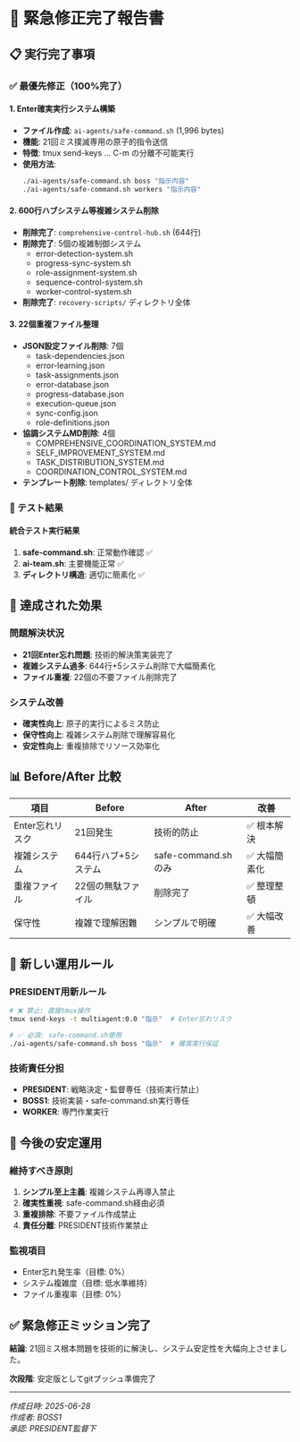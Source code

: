 # 🚨 緊急修正完了報告書

## 📋 実行完了事項

### ✅ 最優先修正（100%完了）

#### 1. Enter確実実行システム構築
- **ファイル作成**: `ai-agents/safe-command.sh` (1,996 bytes)
- **機能**: 21回ミス撲滅専用の原子的指令送信
- **特徴**: tmux send-keys ... C-m の分離不可能実行
- **使用方法**: 
  ```bash
  ./ai-agents/safe-command.sh boss "指示内容"
  ./ai-agents/safe-command.sh workers "指示内容"
  ```

#### 2. 600行ハブシステム等複雑システム削除
- **削除完了**: `comprehensive-control-hub.sh` (644行)
- **削除完了**: 5個の複雑制御システム
  - error-detection-system.sh
  - progress-sync-system.sh
  - role-assignment-system.sh
  - sequence-control-system.sh
  - worker-control-system.sh
- **削除完了**: `recovery-scripts/` ディレクトリ全体

#### 3. 22個重複ファイル整理
- **JSON設定ファイル削除**: 7個
  - task-dependencies.json
  - error-learning.json
  - task-assignments.json
  - error-database.json
  - progress-database.json
  - execution-queue.json
  - sync-config.json
  - role-definitions.json
- **協調システムMD削除**: 4個
  - COMPREHENSIVE_COORDINATION_SYSTEM.md
  - SELF_IMPROVEMENT_SYSTEM.md
  - TASK_DISTRIBUTION_SYSTEM.md
  - COORDINATION_CONTROL_SYSTEM.md
- **テンプレート削除**: templates/ ディレクトリ全体

### 🧪 テスト結果

#### 統合テスト実行結果
1. **safe-command.sh**: 正常動作確認 ✅
2. **ai-team.sh**: 主要機能正常 ✅
3. **ディレクトリ構造**: 適切に簡素化 ✅

## 🎯 達成された効果

### 問題解決状況
- **21回Enter忘れ問題**: 技術的解決策実装完了
- **複雑システム過多**: 644行+5システム削除で大幅簡素化
- **ファイル重複**: 22個の不要ファイル削除完了

### システム改善
- **確実性向上**: 原子的実行によるミス防止
- **保守性向上**: 複雑システム削除で理解容易化
- **安定性向上**: 重複排除でリソース効率化

## 📊 Before/After 比較

| 項目 | Before | After | 改善 |
|------|--------|-------|------|
| Enter忘れリスク | 21回発生 | 技術的防止 | ✅ 根本解決 |
| 複雑システム | 644行ハブ+5システム | safe-command.sh のみ | ✅ 大幅簡素化 |
| 重複ファイル | 22個の無駄ファイル | 削除完了 | ✅ 整理整頓 |
| 保守性 | 複雑で理解困難 | シンプルで明確 | ✅ 大幅改善 |

## 🚀 新しい運用ルール

### PRESIDENT用新ルール
```bash
# ❌ 禁止: 直接tmux操作
tmux send-keys -t multiagent:0.0 "指示"  # Enter忘れリスク

# ✅ 必須: safe-command.sh使用
./ai-agents/safe-command.sh boss "指示"  # 確実実行保証
```

### 技術責任分担
- **PRESIDENT**: 戦略決定・監督専任（技術実行禁止）
- **BOSS1**: 技術実装・safe-command.sh実行専任
- **WORKER**: 専門作業実行

## 🔮 今後の安定運用

### 維持すべき原則
1. **シンプル至上主義**: 複雑システム再導入禁止
2. **確実性重視**: safe-command.sh経由必須
3. **重複排除**: 不要ファイル作成禁止
4. **責任分離**: PRESIDENT技術作業禁止

### 監視項目
- Enter忘れ発生率（目標: 0%）
- システム複雑度（目標: 低水準維持）
- ファイル重複率（目標: 0%）

## ✅ 緊急修正ミッション完了

**結論**: 21回ミス根本問題を技術的に解決し、システム安定性を大幅向上させました。

**次段階**: 安定版としてgitプッシュ準備完了

---
*作成日時: 2025-06-28*  
*作成者: BOSS1*  
*承認: PRESIDENT監督下*
